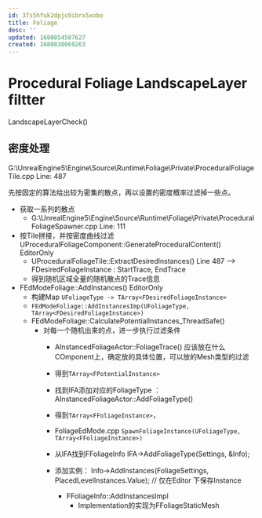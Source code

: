 ```yaml
---
id: 37s5hfuk2dpjc0ibrx5xobo
title: Foliage
desc: ''
updated: 1680854587627
created: 1680838069263
---
```


# Procedural Foliage LandscapeLayer filtter

LandscapeLayerCheck()

## 密度处理

G:\UnrealEngine5\Engine\Source\Runtime\Foliage\Private\ProceduralFoliageTile.cpp Line: 487

先按固定的算法给出较为密集的散点，再以设置的密度概率过滤掉一些点。

- 获取一系列的散点
  - G:\UnrealEngine5\Engine\Source\Runtime\Foliage\Private\ProceduralFoliageSpawner.cpp Line: 111
- 按Tile拼接，并按密度曲线过滤 UProceduralFoliageComponent::GenerateProceduralContent() EditorOnly
  - UProceduralFoliageTile::ExtractDesiredInstances() Line 487  --> FDesiredFoliageInstance : StartTrace, EndTrace
  - 得到随机区域全量的随机散点的Trace信息
- FEdModeFoliage::AddInstances() EditorOnly
  - 构建Map `UFoliageType -> TArray<FDesiredFoliageInstance>`
  - `FEdModeFoliage::AddInstancesImp(UFoliageType, TArray<FDesiredFoliageInstance>)`
  - FEdModeFoliage::CalculatePotentialInstances_ThreadSafe()
    - 对每一个随机出来的点，进一步执行过滤条件 
      - AInstancedFoliageActor::FoliageTrace() 应该放在什么COmponent上，确定放的具体位置，可以放的Mesh类型的过滤
      - 得到`TArray<FPotentialInstance>`
      - 找到IFA添加对应的FoliageType ： AInstancedFoliageActor::AddFoliageType()
      - 得到`TArray<FFoliageInstance>`，

      - FoliageEdMode.cpp `SpawnFoliageInstance(UFoliageType, TArray<FFoliageInstance>)`
      - 从IFA找到FFoliageInfo IFA->AddFoliageType(Settings, &Info);
      - 添加实例： Info->AddInstances(FoliageSettings, PlacedLevelInstances.Value); // 仅在Editor 下保存Instance
        - FFoliageInfo::AddInstancesImpl
          - Implementation的实现为FFoliageStaticMesh
      
      
      
  
